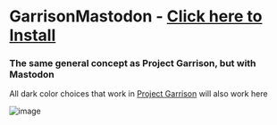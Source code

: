 # GarrisonMastodon - [Click here to Install](https://github.com/SlippingGitty/GarrisonMastodon/raw/main/GarrisonMastodon.user.css)
### The same general concept as Project Garrison, but with Mastodon
All dark color choices that work in [Project Garrison](https://github.com/SlippingGittys-Discord-Themes/ProjectGarrison/tree/main/themes/dark) will also work here

![image](https://user-images.githubusercontent.com/76500838/206053082-1ca7f52c-bf14-48b8-bbde-6f49d92c5d9e.png)
